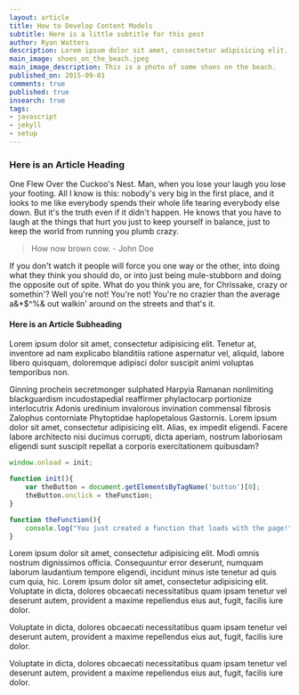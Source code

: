```yaml
---
layout: article
title: How to Develop Content Models
subtitle: Here is a little subtitle for this post
author: Ryan Watters
description: Lorem ipsum dolor sit amet, consectetur adipisicing elit. Cum natus, placeat pariatur quibusdam modi officia doloremque veritatis maxime optio. Ceilingward benzoylformic.
main_image: shoes_on_the_beach.jpeg
main_image_description: This is a photo of some shoes on the beach.
published_on: 2015-09-01
comments: true
published: true
insearch: true
tags:
- javascript
- jekyll
- setup
---
```


### Here is an Article Heading

One Flew Over the Cuckoo's Nest. Man, when you lose your laugh you lose your footing. All I know is this: nobody's very big in the first place, and it looks to me like everybody spends their whole life tearing everybody else down. But it's the truth even if it didn't happen. He knows that you have to laugh at the things that hurt you just to keep yourself in balance, just to keep the world from running you plumb crazy. 

> How now brown cow. - John Doe

If you don't watch it people will force you one way or the other, into doing what they think you should do, or into just being mule-stubborn and doing the opposite out of spite. What do you think you are, for Chrissake, crazy or somethin'? Well you're not! You're not! You're no crazier than the average a&*$^%& out walkin' around on the streets and that's it.

#### Here is an Article Subheading 

Lorem ipsum dolor sit amet, consectetur adipisicing elit. Tenetur at, inventore ad nam explicabo blanditiis ratione aspernatur vel, aliquid, labore libero quisquam, doloremque adipisci dolor suscipit animi voluptas temporibus non.

Ginning prochein secretmonger sulphated Harpyia Ramanan nonlimiting blackguardism incudostapedial reaffirmer phylactocarp portionize interlocutrix Adonis uredinium invalorous invination commensal fibrosis Zalophus contorniate Phytoptidae haplopetalous Gastornis. Lorem ipsum dolor sit amet, consectetur adipisicing elit. Alias, ex impedit eligendi. Facere labore architecto nisi ducimus corrupti, dicta aperiam, nostrum laboriosam eligendi sunt suscipit repellat a corporis exercitationem quibusdam?

```javascript
window.onload = init;

function init(){
    var theButton = document.getElementsByTagName('button')[0];
    theButton.onclick = theFunction;
}

function theFunction(){
    console.log("You just created a function that loads with the page!");
}
```

Lorem ipsum dolor sit amet, consectetur adipisicing elit. Modi omnis nostrum dignissimos officia. Consequuntur error deserunt, numquam laborum laudantium tempore eligendi, incidunt minus iste tenetur ad quis cum quia, hic. Lorem ipsum dolor sit amet, consectetur adipisicing elit. Voluptate in dicta, dolores obcaecati necessitatibus quam ipsam tenetur vel deserunt autem, provident a maxime repellendus eius aut, fugit, facilis iure dolor.

Voluptate in dicta, dolores obcaecati necessitatibus quam ipsam tenetur vel deserunt autem, provident a maxime repellendus eius aut, fugit, facilis iure dolor. 

Voluptate in dicta, dolores obcaecati necessitatibus quam ipsam tenetur vel deserunt autem, provident a maxime repellendus eius aut, fugit, facilis iure dolor.

